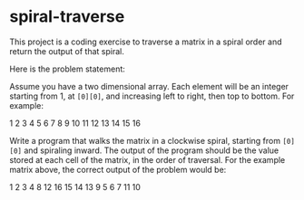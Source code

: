 # spiral-traverse

This project is a coding exercise to traverse a matrix in a spiral order and return the output of that spiral. 

Here is the problem statement:

Assume you have a two dimensional array. Each element will be an integer starting from 1, at `[0][0]`, and increasing left to right, then top to bottom. For example: 

1 2 3 4 
5 6 7 8 
9 10 11 12 
13 14 15 16 

Write a program that walks the matrix in a clockwise spiral, starting from `[0][0]` and spiraling inward. The output of the program should be the value stored at each cell of the matrix, in the order of traversal. For the example matrix above, the correct output of the problem would be: 

1 2 3 4 8 12 16 15 14 13 9 5 6 7 11 10 
